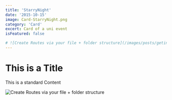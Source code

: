 ```yaml
---
title: 'StarryNight'
date: '2015-10-15'
image: Card-StarryNight.png
category: 'Card'
excert: Card of a uni event
isFeatured: false

# ![Create Routes via your file + folder structure](/images/posts/geting-started/getting-started-nextjs.png)
---
```

# This is a Title
This is a standard Content

![Create Routes via your file + folder structure](Card-StarryNight.png)